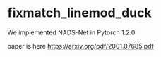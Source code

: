 # fixmatch_linemod_duck

We implemented NADS-Net in Pytorch 1.2.0

paper is here https://arxiv.org/pdf/2001.07685.pdf
